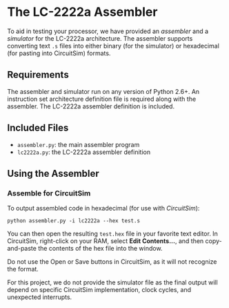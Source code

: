 The LC-2222a Assembler
===============

To aid in testing your processor, we have provided an *assembler* and
a *simulator* for the LC-2222a architecture. The assembler supports
converting text `.s` files into either binary (for the simulator) or
hexadecimal (for pasting into CircuitSim) formats.

Requirements
-----------

The assembler and simulator run on any version of Python 2.6+. An
instruction set architecture definition file is required along with
the assembler. The LC-2222a assembler definition is included.

Included Files
-----------

* `assembler.py`: the main assembler program
* `lc2222a.py`: the LC-2222a assembler definition

Using the Assembler
-----------

### Assemble for CircuitSim

To output assembled code in hexadecimal (for use with *CircuitSim*):

    python assembler.py -i lc2222a --hex test.s

You can then open the resulting `test.hex` file in your favorite text
editor.  In CircuitSim, right-click on your RAM, select **Edit
Contents...**, and then copy-and-paste the contents of the hex file
into the window.

Do not use the Open or Save buttons in CircuitSim, as it will not
recognize the format.

For this project, we do not provide the simulator file as the final output will depend on specific CircuitSim implementation, clock cycles, and unexpected interrupts.